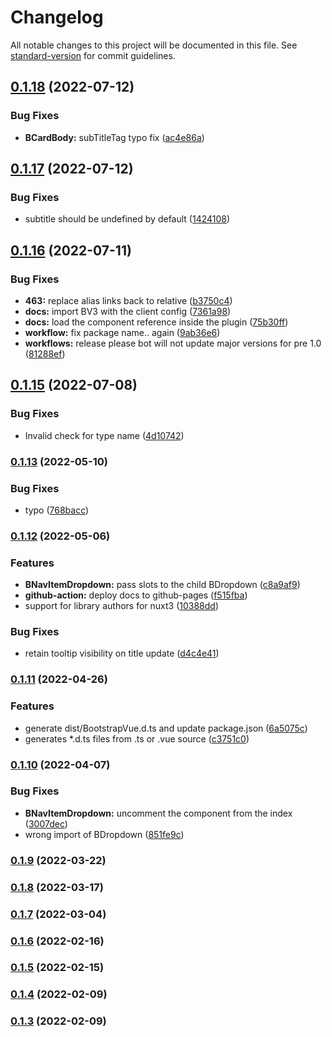 # Changelog

All notable changes to this project will be documented in this file. See [standard-version](https://github.com/conventional-changelog/standard-version) for commit guidelines.

## [0.1.18](https://github.com/cdmoro/bootstrap-vue-3/compare/v0.1.17...v0.1.18) (2022-07-12)


### Bug Fixes

* **BCardBody:** subTitleTag typo fix ([ac4e86a](https://github.com/cdmoro/bootstrap-vue-3/commit/ac4e86ab6f7f4dc1277498d943615d73a51fd5cc))

## [0.1.17](https://github.com/cdmoro/bootstrap-vue-3/compare/v0.1.16...v0.1.17) (2022-07-12)


### Bug Fixes

* subtitle should be undefined by default ([1424108](https://github.com/cdmoro/bootstrap-vue-3/commit/1424108bf8ea6e38efd46bdb549cc26937504b17))

## [0.1.16](https://github.com/cdmoro/bootstrap-vue-3/compare/v0.1.15...v0.1.16) (2022-07-11)


### Bug Fixes

* **463:** replace alias links back to relative ([b3750c4](https://github.com/cdmoro/bootstrap-vue-3/commit/b3750c45c9b8695215b0799ccf0bff77f580f932))
* **docs:** import BV3 with the client config ([7361a98](https://github.com/cdmoro/bootstrap-vue-3/commit/7361a98c8a3c2c04891828c1a9f90412349d7fbb))
* **docs:** load the component reference inside the plugin ([75b30ff](https://github.com/cdmoro/bootstrap-vue-3/commit/75b30ffb59e84f864b9c126a1996eb6e1d3c561d))
* **workflow:** fix package name.. again ([9ab36e6](https://github.com/cdmoro/bootstrap-vue-3/commit/9ab36e6582e3bbb451341e1caf5514c7aa642e07))
* **workflows:** release please bot will not update major versions for pre 1.0 ([81288ef](https://github.com/cdmoro/bootstrap-vue-3/commit/81288efebee35867f11e268c436d006737a8495a))

## [0.1.15](https://github.com/cdmoro/bootstrap-vue-3/compare/v0.1.14...v0.1.15) (2022-07-08)


### Bug Fixes

* Invalid check for type name ([4d10742](https://github.com/cdmoro/bootstrap-vue-3/commit/4d107425e195676fbfe35e16a40192ae10224489))

### [0.1.13](https://github.com/cdmoro/bootstrap-vue-3/compare/v0.1.12...v0.1.13) (2022-05-10)

### Bug Fixes

- typo ([768bacc](https://github.com/cdmoro/bootstrap-vue-3/commit/768bacc546c8588e09b65ca1c600f3bf7af28fce))

### [0.1.12](https://github.com/cdmoro/bootstrap-vue-3/compare/v0.1.11...v0.1.12) (2022-05-06)

### Features

- **BNavItemDropdown:** pass slots to the child BDropdown ([c8a9af9](https://github.com/cdmoro/bootstrap-vue-3/commit/c8a9af9831008bfbaf392bca8aeb54f7373ae131))
- **github-action:** deploy docs to github-pages ([f515fba](https://github.com/cdmoro/bootstrap-vue-3/commit/f515fba3947931743c16831d622715b48bea53d6))
- support for library authors for nuxt3 ([10388dd](https://github.com/cdmoro/bootstrap-vue-3/commit/10388dddc0a484ec6e8b90676dbb3cc3a095406b))

### Bug Fixes

- retain tooltip visibility on title update ([d4c4e41](https://github.com/cdmoro/bootstrap-vue-3/commit/d4c4e4110017b4186e29e49300b2e574141f9ae2))

### [0.1.11](https://github.com/cdmoro/bootstrap-vue-3/compare/v0.1.10...v0.1.11) (2022-04-26)

### Features

- generate dist/BootstrapVue.d.ts and update package.json ([6a5075c](https://github.com/cdmoro/bootstrap-vue-3/commit/6a5075c392169c9efc7e24393fa4753092627813))
- generates \*.d.ts files from .ts or .vue source ([c3751c0](https://github.com/cdmoro/bootstrap-vue-3/commit/c3751c09e50cc3e48bca7b1d6bf05cf6333ab94e))

### [0.1.10](https://github.com/cdmoro/bootstrap-vue-3/compare/v0.1.9...v0.1.10) (2022-04-07)

### Bug Fixes

- **BNavItemDropdown:** uncomment the component from the index ([3007dec](https://github.com/cdmoro/bootstrap-vue-3/commit/3007dec442fa23f2a5a4012b4ef40b621ea9f5bf))
- wrong import of BDropdown ([851fe9c](https://github.com/cdmoro/bootstrap-vue-3/commit/851fe9c70880dce4f4b85c0f945679a08a2abf24))

### [0.1.9](https://github.com/cdmoro/bootstrap-vue-3/compare/v0.1.8...v0.1.9) (2022-03-22)

### [0.1.8](https://github.com/cdmoro/bootstrap-vue-3/compare/v0.1.7...v0.1.8) (2022-03-17)

### [0.1.7](https://github.com/cdmoro/bootstrap-vue-3/compare/v0.1.6...v0.1.7) (2022-03-04)

### [0.1.6](https://github.com/cdmoro/bootstrap-vue-3/compare/v0.1.5...v0.1.6) (2022-02-16)

### [0.1.5](https://github.com/cdmoro/bootstrap-vue-3/compare/v0.1.4...v0.1.5) (2022-02-15)

### [0.1.4](https://github.com/cdmoro/bootstrap-vue-3/compare/v0.1.3...v0.1.4) (2022-02-09)

### [0.1.3](https://github.com/cdmoro/bootstrap-vue-3/compare/v0.1.2...v0.1.3) (2022-02-09)

